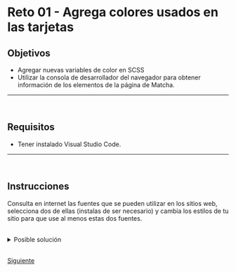 # Reto 01 - Agrega colores usados en las tarjetas

## Objetivos
- Agregar nuevas variables de color en SCSS
- Utilizar la consola de desarrollador del navegador para obtener información de los elementos de la página de Matcha.

---
<br/>

## Requisitos
- Tener instalado Visual Studio Code.

---
<br/>

## Instrucciones

Consulta en internet las fuentes que se pueden utilizar en los sitios web, selecciona dos de ellas (instalas de ser necesario) y cambia los estilos de tu sitio para que use al menos estas dos fuentes.

<br/>

<details>
  <summary>Posible solución</summary>

Definimos los colores en `_global.scss`:

```scss{7-9}
/** _global.scss */

/** colores */
$dark-green-title: #025157;
$dark-green-text: #135359;
$white: #ffffff;
$gray: #4a4a4a;
$light-gray: #979797;
$light-green: #67b54b;
```

</details>

<br/>

[Siguiente](../reto-02/README.md)